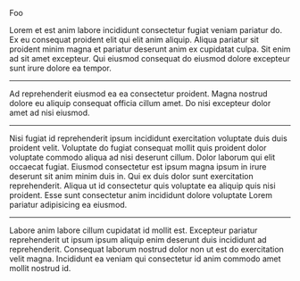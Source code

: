 Foo

Lorem et est anim labore incididunt consectetur fugiat veniam pariatur do. Ex eu consequat proident elit qui elit anim aliquip. Aliqua pariatur sit proident minim magna et pariatur deserunt anim ex cupidatat culpa. Sit enim ad sit amet excepteur. Qui eiusmod consequat do eiusmod dolore excepteur sunt irure dolore ea tempor.

---

Ad reprehenderit eiusmod ea ea consectetur proident. Magna nostrud dolore eu aliquip consequat officia cillum amet. Do nisi excepteur dolor amet ad nisi eiusmod.

---

Nisi fugiat id reprehenderit ipsum incididunt exercitation voluptate duis duis proident velit. Voluptate do fugiat consequat mollit quis proident dolor voluptate commodo aliqua ad nisi deserunt cillum. Dolor laborum qui elit occaecat fugiat. Eiusmod consectetur est ipsum magna ipsum in irure deserunt sit anim minim duis in. Qui ex duis dolor sunt exercitation reprehenderit. Aliqua ut id consectetur quis voluptate ea aliquip quis nisi proident. Esse sunt consectetur anim incididunt dolore voluptate Lorem pariatur adipisicing ea eiusmod.

---

Labore anim labore cillum cupidatat id mollit est. Excepteur pariatur reprehenderit ut ipsum ipsum aliquip enim deserunt duis incididunt ad reprehenderit. Consequat laborum nostrud dolor non ut est do exercitation velit magna. Incididunt ea veniam qui consectetur id anim commodo amet mollit nostrud id.
